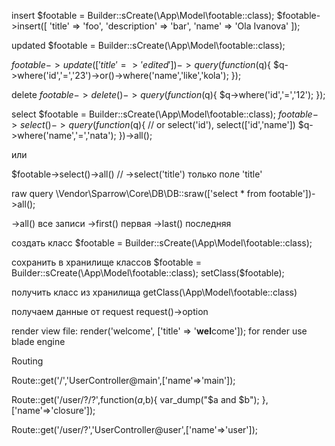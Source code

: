 insert
$footable = Builder::sCreate(\App\Model\footable::class);
$footable->insert([
    'title' => 'foo',
    'description' => 'bar',
    'name' => 'Ola Ivanova'
]);

updated
$footable = Builder::sCreate(\App\Model\footable::class);

$footable->update([
    'title'=>'edited'
])->query(function($q){
    $q->where('id','=','23')->or()->where('name','like','kola');
});

delete
$footable->delete()->query(function($q){
    $q->where('id','=','12');
});


select
$footable = Builder::sCreate(\App\Model\footable::class);
    $footable->select()->query(function($q){    // or select('id'), select(['id','name'])
        $q->where('name','=','nata');
    })->all();

или 

$footable->select()->all()  // ->select('title') только поле 'title'

raw query
\Vendor\Sparrow\Core\DB\DB::sraw(['select * from footable'])->all();

->all()     все записи
->first()   первая
->last()    последняя

создать класс
$footable = Builder::sCreate(\App\Model\footable::class);

сохранить в хранилище классов
$footable = Builder::sCreate(\App\Model\footable::class);
setClass($footable);

получить класс из хранилища
getClass(\App\Model\footable::class)


получаем данные от request
request()->option


render view file:
 render('welcome', ['title' => '<b>wel</b>come']);
 for render use blade engine


Routing

Route::get('/','UserController@main',['name'=>'main']);

Route::get('/user/?/?',function($a,$b){
    var_dump("$a and $b");
},['name'=>'closure']);

Route::get('/user/?','UserController@user',['name'=>'user']);
